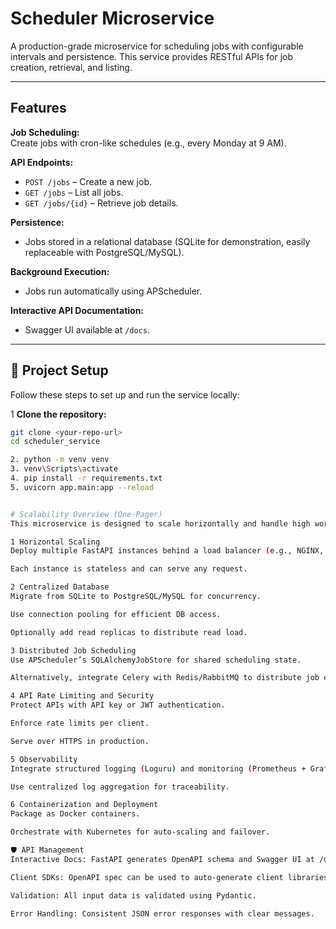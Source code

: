 # Scheduler Microservice

A production-grade microservice for scheduling jobs with configurable intervals and persistence. This service provides RESTful APIs for job creation, retrieval, and listing.

---

##  Features

 **Job Scheduling:**  
Create jobs with cron-like schedules (e.g., every Monday at 9 AM).

 **API Endpoints:**
- `POST /jobs` – Create a new job.
- `GET /jobs` – List all jobs.
- `GET /jobs/{id}` – Retrieve job details.

 **Persistence:**
- Jobs stored in a relational database (SQLite for demonstration, easily replaceable with PostgreSQL/MySQL).

 **Background Execution:**
- Jobs run automatically using APScheduler.

 **Interactive API Documentation:**
- Swagger UI available at `/docs`.

---

## 🚀 Project Setup

Follow these steps to set up and run the service locally:

1️ **Clone the repository:**
```bash
git clone <your-repo-url>
cd scheduler_service

2. python -m venv venv
3. venv\Scripts\activate
4. pip install -r requirements.txt
5. uvicorn app.main:app --reload


# Scalability Overview (One-Pager)
This microservice is designed to scale horizontally and handle high workloads:

1️ Horizontal Scaling
Deploy multiple FastAPI instances behind a load balancer (e.g., NGINX, AWS ALB).

Each instance is stateless and can serve any request.

2️ Centralized Database
Migrate from SQLite to PostgreSQL/MySQL for concurrency.

Use connection pooling for efficient DB access.

Optionally add read replicas to distribute read load.

3️ Distributed Job Scheduling
Use APScheduler’s SQLAlchemyJobStore for shared scheduling state.

Alternatively, integrate Celery with Redis/RabbitMQ to distribute job execution across workers.

4️ API Rate Limiting and Security
Protect APIs with API key or JWT authentication.

Enforce rate limits per client.

Serve over HTTPS in production.

5️ Observability
Integrate structured logging (Loguru) and monitoring (Prometheus + Grafana).

Use centralized log aggregation for traceability.

6️ Containerization and Deployment
Package as Docker containers.

Orchestrate with Kubernetes for auto-scaling and failover.

🛡 API Management
Interactive Docs: FastAPI generates OpenAPI schema and Swagger UI at /docs.

Client SDKs: OpenAPI spec can be used to auto-generate client libraries.

Validation: All input data is validated using Pydantic.

Error Handling: Consistent JSON error responses with clear messages.
